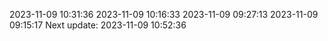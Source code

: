 2023-11-09 10:31:36
2023-11-09 10:16:33
2023-11-09 09:27:13
2023-11-09 09:15:17
Next update: 2023-11-09 10:52:36
